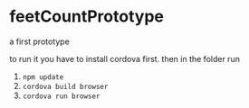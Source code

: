 # feetCountPrototype
a first prototype

to run it you have to install cordova first.
then in the folder run
1. `npm update`
2. `cordova build browser`
3. `cordova run browser`
